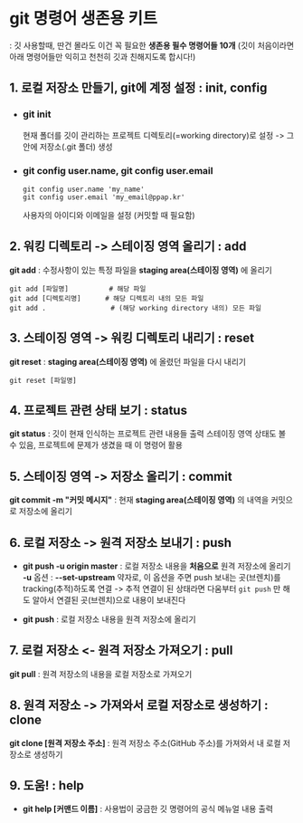 # git 명령어 생존용 키트

: 깃 사용할때, 딴건 몰라도 이건 꼭 필요한 **생존용 필수 명령어들 10개** (깃이 처음이라면 아래 명령어들만 익히고 천천히 깃과 친해지도록 합시다!)

## 1. 로컬 저장소 만들기, git에 계정 설정 : init, config
- ### git init 
    현재 폴더를 깃이 관리하는 프로젝트 디렉토리(=working directory)로 설정
    -> 그 안에 저장소(.git 폴더) 생성
- ### git config user.name, git config user.email
    ```commandline
    git config user.name 'my_name'
    git config user.email 'my_email@ppap.kr'
    ```
    사용자의 아이디와 이메일을 설정 (커밋할 때 필요함) 
    
## 2. 워킹 디렉토리 -> 스테이징 영역 올리기 : add
**git add** : 수정사항이 있는 특정 파일을 **staging area(스테이징 영역)** 에 올리기
```commandline
git add [파일명]          # 해당 파일
git add [디렉토리명]      # 해당 디렉토리 내의 모든 파일
git add .                # (해당 working directory 내의) 모든 파일
```

## 3. 스테이징 영역 -> 워킹 디렉토리 내리기 : reset
**git reset** : **staging area(스테이징 영역)** 에 올렸던 파일을 다시 내리기
```commandline
git reset [파일명]
```

## 4. 프로젝트 관련 상태 보기 : status
**git status** : 깃이 현재 인식하는 프로젝트 관련 내용들 출력
    스테이징 영역 상태도 볼 수 있음, 프로젝트에 문제가 생겼을 때 이 명령어 활용

## 5. 스테이징 영역 -> 저장소 올리기 : commit
**git commit -m "커밋 메시지"** : 현재 **staging area(스테이징 영역)** 의 내역을 커밋으로 저장소에 올리기

## 6. 로컬 저장소 -> 원격 저장소 보내기 : push
- **git push -u origin master** : 로컬 저장소 내용을 **처음으로** 원격 저장소에 올리기  
    **-u** 옵션 : **--set-upstream** 약자로, 이 옵션을 주면 push 보내는 곳(브렌치)를 tracking(추적)하도록 연결
    -> 추적 연결이 된 상태라면 다움부터 ```git push``` 만 해도 알아서 연결된 곳(브렌치)으로 내용이 보내진다  
    
- **git push** : 로컬 저장소 내용을 원격 저장소에 올리기 

## 7. 로컬 저장소 <- 원격 저장소 가져오기 : pull 
**git pull** : 원격 저장소의 내용을 로컬 저장소로 가져오기

## 8. 원격 저장소 -> 가져와서 로컬 저장소로 생성하기 : clone
**git clone [원격 저장소 주소]** : 원격 저장소 주소(GitHub 주소)를 가져와서 내 로컬 저장소로 생성하기

## 9. 도움! : help
- **git help [커맨드 이름]** : 사용법이 궁금한 깃 명령어의 공식 메뉴얼 내용 출력
